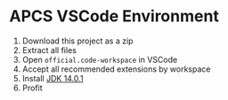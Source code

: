 # APCS VSCode Environment

1. Download this project as a zip
2. Extract all files
3. Open `official.code-workspace` in VSCode
4. Accept all recommended extensions by workspace
5. Install [JDK 14.0.1](https://www.oracle.com/java/technologies/javase-jdk14-downloads.html)
6. Profit
